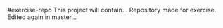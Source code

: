 # e x e r c i s e - r e p o  T h i s   p r o j e c t   w i l l   c o n t a i n . . .  R e p o s i t o r y   m a d e   f o r   e x e r c i s e .  E d i t e d   a g a i n   i n   m a s t e r . . .  